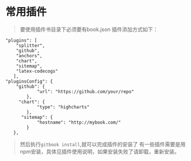 # 常用插件
>要使用插件书目录下必须要有book.json
>插件添加方式如下：



```
"plugins": [
    "splitter",
    "github",
    "anchors",
    "chart",
    "sitemap",
    "latex-codecogs"
   ],
"pluginsConfig": {
    "github": {
            "url": "https://github.com/your/repo"
        },
     "chart": {
            "type": "highcharts"
        },
      "sitemap": {
            "hostname": "http://mybook.com/"
        }
   },
```

>然后执行`gitbook install`,就可以完成插件的安装了
>有一些插件需要是用npm安装，具体见插件使用说明，如果安装失败了请卸载，重新安装。

